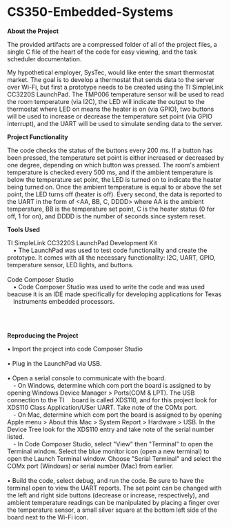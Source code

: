 # CS350-Embedded-Systems
<b> About the Project </b>

The provided artifacts are a compressed folder of all of the project files, a single C file of the heart of the code for easy viewing, and the task scheduler documentation.

My hypothetical employer, SysTec, would like enter the smart thermostat market. The goal is to develop a thermostat that sends data to the server over Wi-Fi, but first a prototype needs to be created using the TI SimpleLink CC3220S LaunchPad. The TMP006 temperature sensor will be used to read the room temperature (via I2C), the LED will indicate the output to the thermostat where LED on means the heater is on (via GPIO), two buttons will be used to increase or decrease the temperature set point (via GPIO interrupt), and the UART will be used to simulate sending data to the server.

<b> Project Functionality </b>

The code checks the status of the buttons every 200 ms. If a button has been pressed, the temperature set point is either increased or decreased by one degree, depending on which button was pressed. The room's ambient temperature is checked every 500 ms, and if the ambient temperature is below the temperature set point, the LED is turned on to indicate the heater being turned on. Once the ambient temperature is equal to or above the set point, the LED turns off (heater is off). Every second, the data is reported to the UART in the form of <AA, BB, C, DDDD> where AA is the ambient temperature, BB is the temperature set point, C is the heater status (0 for off, 1 for on), and DDDD is the number of seconds since system reset.

<b> Tools Used </b>

TI SimpleLink CC3220S LaunchPad Development Kit
<br>
&emsp;•	The LaunchPad was used to test code functionality and create the prototype. It comes with all the necessary functionality: I2C, UART, GPIO, &emsp;temperature sensor, LED lights, and buttons.
<br>
<br>
Code Composer Studio
<br>
&emsp;•	Code Composer Studio was used to write the code and was used beacuse it is an IDE made specifically for developing applications for Texas &emsp;Instruments embedded processors.

<br>
<br>

<b> Reproducing the Project </b>

•	Import the project into code Composer Studio
<br>
<br>
•	Plug in the LaunchPad via USB.
<br>
<br>
•	Open a serial console to communicate with the board.
<br>
&emsp;- On Windows, determine which com port the board is assigned to by opening Windows Device Manager > Ports(COM & LPT). The USB connection to the TI &emsp;board is called XDS110, and for this project look for XDS110 Class Application/USer UART. Take note of the COMx port. 
<br>
&emsp;- On Mac, determine which com port the board is assigned to by opening Apple menu > About this Mac > System Report > Hardware > USB. In the Device Tree look for the XDS110 entry and take note of the serial number listed.
<br>
&emsp;- In Code Composer Studio, select "View" then "Terminal" to open the Terminal window. Select the blue monitor icon (open a new terminal) to open the Launch Terminal window. Choose "Serial Terminal" and select the COMx port (Windows) or serial number (Mac) from earlier.
<br>
<br>
•	Build the code, select debug, and run the code. Be sure to have the terminal open to view the UART reports. The set point can be changed with the left and right side buttons (decrease or increase, respectively), and ambient temperature readings can be manipulated by placing a finger over the temperature sensor, a small silver square at the bottom left side of the board next to the Wi-Fi icon.





